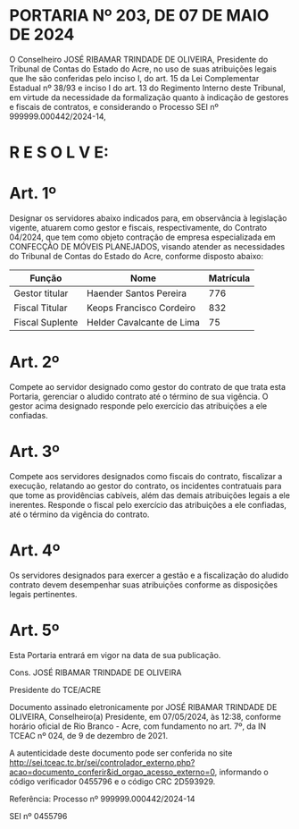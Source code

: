 # PORTARIA Nº 203, DE 07 DE MAIO DE 2024

O Conselheiro JOSÉ RIBAMAR TRINDADE DE OLIVEIRA, Presidente do Tribunal de Contas do Estado do Acre, no uso de suas atribuições legais que lhe são conferidas pelo inciso I, do art. 15 da Lei Complementar Estadual nº 38/93 e inciso I do art. 13 do Regimento Interno deste Tribunal, em virtude da necessidade da formalização quanto à indicação de gestores e fiscais de contratos, e considerando o Processo SEI nº 999999.000442/2024-14,

# R E S O L V E:

# Art. 1º

Designar os servidores abaixo indicados para, em observância à legislação vigente, atuarem como gestor e fiscais, respectivamente, do Contrato 04/2024, que tem como objeto contração de empresa especializada em CONFECÇÃO DE MÓVEIS PLANEJADOS, visando atender as necessidades do Tribunal de Contas do Estado do Acre, conforme disposto abaixo:

|Função|Nome|Matrícula|
|---|---|---|
|Gestor titular|Haender Santos Pereira|776|
|Fiscal Titular|Keops Francisco Cordeiro|832|
|Fiscal Suplente|Helder Cavalcante de Lima|75|

# Art. 2º

Compete ao servidor designado como gestor do contrato de que trata esta Portaria, gerenciar o aludido contrato até o término de sua vigência. O gestor acima designado responde pelo exercício das atribuições a ele confiadas.

# Art. 3º

Compete aos servidores designados como fiscais do contrato, fiscalizar a execução, relatando ao gestor do contrato, os incidentes contratuais para que tome as providências cabíveis, além das demais atribuições legais a ele inerentes. Responde o fiscal pelo exercício das atribuições a ele confiadas, até o término da vigência do contrato.

# Art. 4º

Os servidores designados para exercer a gestão e a fiscalização do aludido contrato devem desempenhar suas atribuições conforme as disposições legais pertinentes.

# Art. 5º

Esta Portaria entrará em vigor na data de sua publicação.

Cons. JOSÉ RIBAMAR TRINDADE DE OLIVEIRA

Presidente do TCE/ACRE

Documento assinado eletronicamente por JOSÉ RIBAMAR TRINDADE DE OLIVEIRA, Conselheiro(a) Presidente, em 07/05/2024, às 12:38, conforme horário oficial de Rio Branco - Acre, com fundamento no art. 7º, da IN TCEAC nº 024, de 9 de dezembro de 2021.

A autenticidade deste documento pode ser conferida no site http://sei.tceac.tc.br/sei/controlador_externo.php?acao=documento_conferir&id_orgao_acesso_externo=0, informando o código verificador 0455796 e o código CRC 2D593929.

Referência: Processo nº 999999.000442/2024-14

SEI nº 0455796

